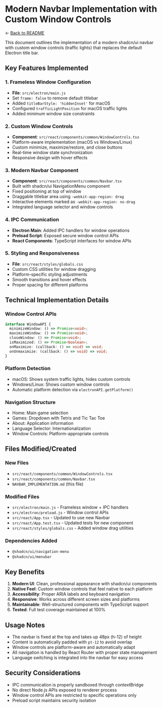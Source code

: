 # Modern Navbar Implementation with Custom Window Controls

← [Back to README](/README.md)

This document outlines the implementation of a modern shadcn/ui navbar with custom window controls (traffic lights) that replaces the default Electron title bar.

## Key Features Implemented

### 1. Frameless Window Configuration
- **File**: `src/electron/main.js`
- Set `frame: false` to remove default titlebar
- Added `titleBarStyle: 'hiddenInset'` for macOS
- Configured `trafficLightPosition` for macOS traffic lights
- Added minimum window size constraints

### 2. Custom Window Controls
- **Component**: `src/react/components/common/WindowControls.tsx`
- Platform-aware implementation (macOS vs Windows/Linux)
- Custom minimize, maximize/restore, and close buttons
- Real-time window state synchronization
- Responsive design with hover effects

### 3. Modern Navbar Component
- **Component**: `src/react/components/common/Navbar.tsx`
- Built with shadcn/ui NavigationMenu component
- Fixed positioning at top of window
- Draggable titlebar area using `-webkit-app-region: drag`
- Interactive elements marked as `-webkit-app-region: no-drag`
- Integrated language selector and window controls

### 4. IPC Communication
- **Electron Main**: Added IPC handlers for window operations
- **Preload Script**: Exposed secure window control APIs
- **React Components**: TypeScript interfaces for window APIs

### 5. Styling and Responsiveness
- **File**: `src/react/styles/globals.css`
- Custom CSS utilities for window dragging
- Platform-specific styling adjustments
- Smooth transitions and hover effects
- Proper spacing for different platforms

## Technical Implementation Details

### Window Control APIs
```typescript
interface WindowAPI {
  minimizeWindow: () => Promise<void>;
  maximizeWindow: () => Promise<void>;
  closeWindow: () => Promise<void>;
  isMaximized: () => Promise<boolean>;
  onMaximize: (callback: () => void) => void;
  onUnmaximize: (callback: () => void) => void;
}
```

### Platform Detection
- macOS: Shows system traffic lights, hides custom controls
- Windows/Linux: Shows custom window controls
- Automatic platform detection via `electronAPI.getPlatform()`

### Navigation Structure
- Home: Main game selection
- Games: Dropdown with Tetris and Tic Tac Toe
- About: Application information
- Language Selector: Internationalization
- Window Controls: Platform-appropriate controls

## Files Modified/Created

### New Files
- `src/react/components/common/WindowControls.tsx`
- `src/react/components/common/Navbar.tsx`
- `NAVBAR_IMPLEMENTATION.md` (this file)

### Modified Files
- `src/electron/main.js` - Frameless window + IPC handlers
- `src/electron/preload.js` - Window control APIs
- `src/react/App.tsx` - Updated to use new Navbar
- `src/react/App.test.tsx` - Updated tests for new component
- `src/react/styles/globals.css` - Added window drag utilities

### Dependencies Added
- `@shadcn/ui/navigation-menu`
- `@shadcn/ui/menubar`

## Key Benefits

1. **Modern UI**: Clean, professional appearance with shadcn/ui components
2. **Native Feel**: Custom window controls that feel native to each platform
3. **Accessibility**: Proper ARIA labels and keyboard navigation
4. **Responsive**: Works across different screen sizes and platforms
5. **Maintainable**: Well-structured components with TypeScript support
6. **Tested**: Full test coverage maintained at 100%

## Usage Notes

- The navbar is fixed at the top and takes up 48px (h-12) of height
- Content is automatically padded with `pt-12` to avoid overlap
- Window controls are platform-aware and automatically adapt
- All navigation is handled by React Router with proper state management
- Language switching is integrated into the navbar for easy access

## Security Considerations

- IPC communication is properly sandboxed through contextBridge
- No direct Node.js APIs exposed to renderer process
- Window control APIs are restricted to specific operations only
- Preload script maintains security isolation
